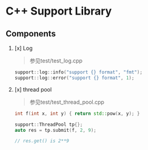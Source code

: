 # C++ Support Library

## Components

1. [x] Log
    > 参见test/test_log.cpp

    ```c++
    support::log::info("support {} format", "fmt");
    support::log::error("support {} format", 1);
    ```

2. [x] thread pool
    > 参见test/test_thread_pool.cpp

    ```c++
    int f(int x, int y) { return std::pow(x, y); }

    support::ThreadPool tp{};
    auto res = tp.submit(f, 2, 9);

    // res.get() is 2**9
    ```
